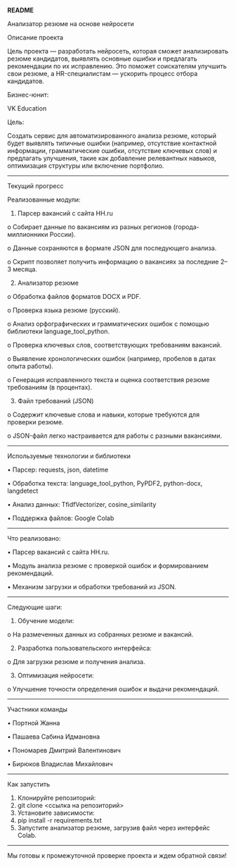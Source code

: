 **README**

Анализатор резюме на основе нейросети

Описание проекта

Цель проекта — разработать нейросеть, которая сможет анализировать резюме кандидатов, выявлять основные ошибки и предлагать рекомендации по их исправлению. Это поможет соискателям улучшить свои резюме, а HR-специалистам — ускорить процесс отбора кандидатов.

Бизнес-юнит:

VK Education

Цель:

Создать сервис для автоматизированного анализа резюме, который будет выявлять типичные ошибки (например, отсутствие контактной информации, грамматические ошибки, отсутствие ключевых слов) и предлагать улучшения, такие как добавление релевантных навыков, оптимизация структуры или включение портфолио.
________________________________________
Текущий прогресс

Реализованные модули:
1.	Парсер вакансий с сайта HH.ru

o	Собирает данные по вакансиям из разных регионов (города-миллионники России).

o	Данные сохраняются в формате JSON для последующего анализа.

o	Скрипт позволяет получить информацию о вакансиях за последние 2–3 месяца.

2.	Анализатор резюме
   
o	Обработка файлов форматов DOCX и PDF.

o	Проверка языка резюме (русский).

o	Анализ орфографических и грамматических ошибок с помощью библиотеки language_tool_python.

o	Проверка ключевых слов, соответствующих требованиям вакансий.

o	Выявление хронологических ошибок (например, пробелов в датах опыта работы).

o	Генерация исправленного текста и оценка соответствия резюме требованиям (в процентах).

3.	Файл требований (JSON)
   
o	Содержит ключевые слова и навыки, которые требуются для проверки резюме.

o	JSON-файл легко настраивается для работы с разными вакансиями.
________________________________________
Используемые технологии и библиотеки

•	Парсер: requests, json, datetime

•	Обработка текста: language_tool_python, PyPDF2, python-docx, langdetect

•	Анализ данных: TfidfVectorizer, cosine_similarity

•	Поддержка файлов: Google Colab
________________________________________
Что реализовано:

•	Парсер вакансий с сайта HH.ru.

•	Модуль анализа резюме с проверкой ошибок и формированием рекомендаций.

•	Механизм загрузки и обработки требований из JSON.
________________________________________
Следующие шаги:

1.	Обучение модели:
   
o	На размеченных данных из собранных резюме и вакансий.

2.	Разработка пользовательского интерфейса:
   
o	Для загрузки резюме и получения анализа.

3.	Оптимизация нейросети:
   
o	Улучшение точности определения ошибок и выдачи рекомендаций.
________________________________________
Участники команды

•	Портной Жанна

•	Пашаева Сабина Идмановна

•	Пономарев Дмитрий Валентинович

•	Бирюков Владислав Михайлович
________________________________________
Как запустить
1.	Клонируйте репозиторий: 
2.	git clone <ссылка на репозиторий>
3.	Установите зависимости: 
4.	pip install -r requirements.txt
5.	Запустите анализатор резюме, загрузив файл через интерфейс Colab.
________________________________________
Мы готовы к промежуточной проверке проекта и ждем обратной связи!

